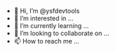 - 👋 Hi, I’m @ysfdevtools
- 👀 I’m interested in ...
- 🌱 I’m currently learning ...
- 💞️ I’m looking to collaborate on ...
- 📫 How to reach me ...

<!---
ysfdevtools/ysfdevtools is a ✨ special ✨ repository because its `README.md` (this file) appears on your GitHub profile.
You can click the Preview link to take a look at your changes.
--->
